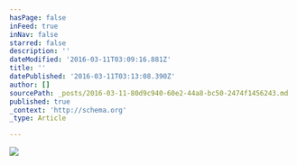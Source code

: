 ```yaml
---
hasPage: false
inFeed: true
inNav: false
starred: false
description: ''
dateModified: '2016-03-11T03:09:16.881Z'
title: ''
datePublished: '2016-03-11T03:13:08.390Z'
author: []
sourcePath: _posts/2016-03-11-80d9c940-60e2-44a8-bc50-2474f1456243.md
published: true
_context: 'http://schema.org'
_type: Article

---
```

![](https://the-grid-user-content.s3-us-west-2.amazonaws.com/9420a21b-ddca-4ed8-9314-25b1efc378b4.jpg)